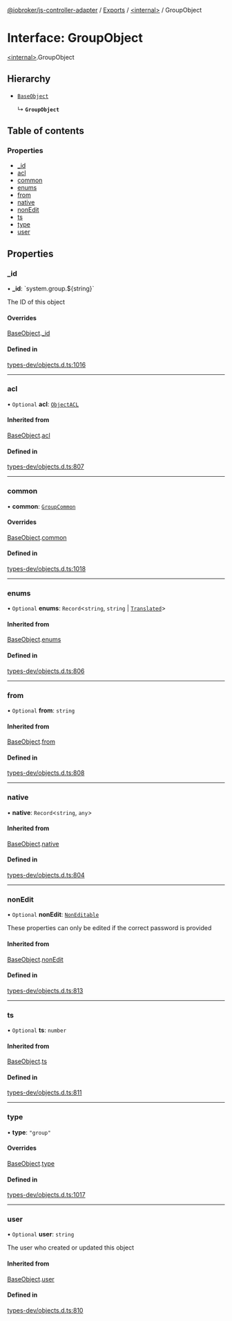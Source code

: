 [@iobroker/js-controller-adapter](../README.md) / [Exports](../modules.md) / [\<internal\>](../modules/internal_.md) / GroupObject

# Interface: GroupObject

[\<internal\>](../modules/internal_.md).GroupObject

## Hierarchy

- [`BaseObject`](internal_.BaseObject.md)

  ↳ **`GroupObject`**

## Table of contents

### Properties

- [\_id](internal_.GroupObject.md#_id)
- [acl](internal_.GroupObject.md#acl)
- [common](internal_.GroupObject.md#common)
- [enums](internal_.GroupObject.md#enums)
- [from](internal_.GroupObject.md#from)
- [native](internal_.GroupObject.md#native)
- [nonEdit](internal_.GroupObject.md#nonedit)
- [ts](internal_.GroupObject.md#ts)
- [type](internal_.GroupObject.md#type)
- [user](internal_.GroupObject.md#user)

## Properties

### \_id

• **\_id**: \`system.group.$\{string}\`

The ID of this object

#### Overrides

[BaseObject](internal_.BaseObject.md).[_id](internal_.BaseObject.md#_id)

#### Defined in

[types-dev/objects.d.ts:1016](https://github.com/ioBroker/ioBroker.js-controller/blob/63fb6f8b0/packages/types-dev/objects.d.ts#L1016)

___

### acl

• `Optional` **acl**: [`ObjectACL`](internal_.ObjectACL.md)

#### Inherited from

[BaseObject](internal_.BaseObject.md).[acl](internal_.BaseObject.md#acl)

#### Defined in

[types-dev/objects.d.ts:807](https://github.com/ioBroker/ioBroker.js-controller/blob/63fb6f8b0/packages/types-dev/objects.d.ts#L807)

___

### common

• **common**: [`GroupCommon`](internal_.GroupCommon.md)

#### Overrides

[BaseObject](internal_.BaseObject.md).[common](internal_.BaseObject.md#common)

#### Defined in

[types-dev/objects.d.ts:1018](https://github.com/ioBroker/ioBroker.js-controller/blob/63fb6f8b0/packages/types-dev/objects.d.ts#L1018)

___

### enums

• `Optional` **enums**: `Record`\<`string`, `string` \| [`Translated`](../modules/internal_.md#translated)\>

#### Inherited from

[BaseObject](internal_.BaseObject.md).[enums](internal_.BaseObject.md#enums)

#### Defined in

[types-dev/objects.d.ts:806](https://github.com/ioBroker/ioBroker.js-controller/blob/63fb6f8b0/packages/types-dev/objects.d.ts#L806)

___

### from

• `Optional` **from**: `string`

#### Inherited from

[BaseObject](internal_.BaseObject.md).[from](internal_.BaseObject.md#from)

#### Defined in

[types-dev/objects.d.ts:808](https://github.com/ioBroker/ioBroker.js-controller/blob/63fb6f8b0/packages/types-dev/objects.d.ts#L808)

___

### native

• **native**: `Record`\<`string`, `any`\>

#### Inherited from

[BaseObject](internal_.BaseObject.md).[native](internal_.BaseObject.md#native)

#### Defined in

[types-dev/objects.d.ts:804](https://github.com/ioBroker/ioBroker.js-controller/blob/63fb6f8b0/packages/types-dev/objects.d.ts#L804)

___

### nonEdit

• `Optional` **nonEdit**: [`NonEditable`](internal_.NonEditable.md)

These properties can only be edited if the correct password is provided

#### Inherited from

[BaseObject](internal_.BaseObject.md).[nonEdit](internal_.BaseObject.md#nonedit)

#### Defined in

[types-dev/objects.d.ts:813](https://github.com/ioBroker/ioBroker.js-controller/blob/63fb6f8b0/packages/types-dev/objects.d.ts#L813)

___

### ts

• `Optional` **ts**: `number`

#### Inherited from

[BaseObject](internal_.BaseObject.md).[ts](internal_.BaseObject.md#ts)

#### Defined in

[types-dev/objects.d.ts:811](https://github.com/ioBroker/ioBroker.js-controller/blob/63fb6f8b0/packages/types-dev/objects.d.ts#L811)

___

### type

• **type**: ``"group"``

#### Overrides

[BaseObject](internal_.BaseObject.md).[type](internal_.BaseObject.md#type)

#### Defined in

[types-dev/objects.d.ts:1017](https://github.com/ioBroker/ioBroker.js-controller/blob/63fb6f8b0/packages/types-dev/objects.d.ts#L1017)

___

### user

• `Optional` **user**: `string`

The user who created or updated this object

#### Inherited from

[BaseObject](internal_.BaseObject.md).[user](internal_.BaseObject.md#user)

#### Defined in

[types-dev/objects.d.ts:810](https://github.com/ioBroker/ioBroker.js-controller/blob/63fb6f8b0/packages/types-dev/objects.d.ts#L810)
